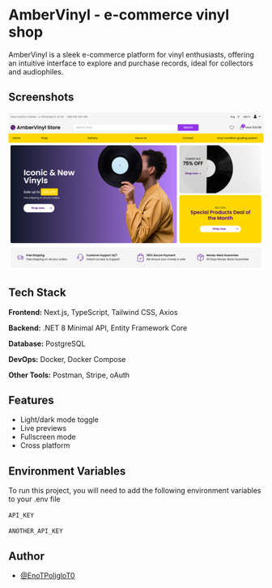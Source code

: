 
# AmberVinyl - e-commerce vinyl shop

AmberVinyl is a sleek e-commerce platform for vinyl enthusiasts, offering an intuitive interface to explore and purchase records, ideal for collectors and audiophiles.


## Screenshots

![App Screenshot](https://github.com/EnoTPoligloT0/VinylShop/blob/main/screenshot2.png?raw=true)


## Tech Stack

**Frontend:** Next.js, TypeScript, Tailwind CSS, Axios

**Backend:** .NET 8 Minimal API, Entity Framework Core

**Database:** PostgreSQL

**DevOps:** Docker, Docker Compose

**Other Tools:** Postman, Stripe, oAuth
## Features

- Light/dark mode toggle
- Live previews
- Fullscreen mode
- Cross platform


## Environment Variables

To run this project, you will need to add the following environment variables to your .env file

`API_KEY`

`ANOTHER_API_KEY`


## Author

- [@EnoTPoligloT0](https://github.com/EnoTPoligloT0)

